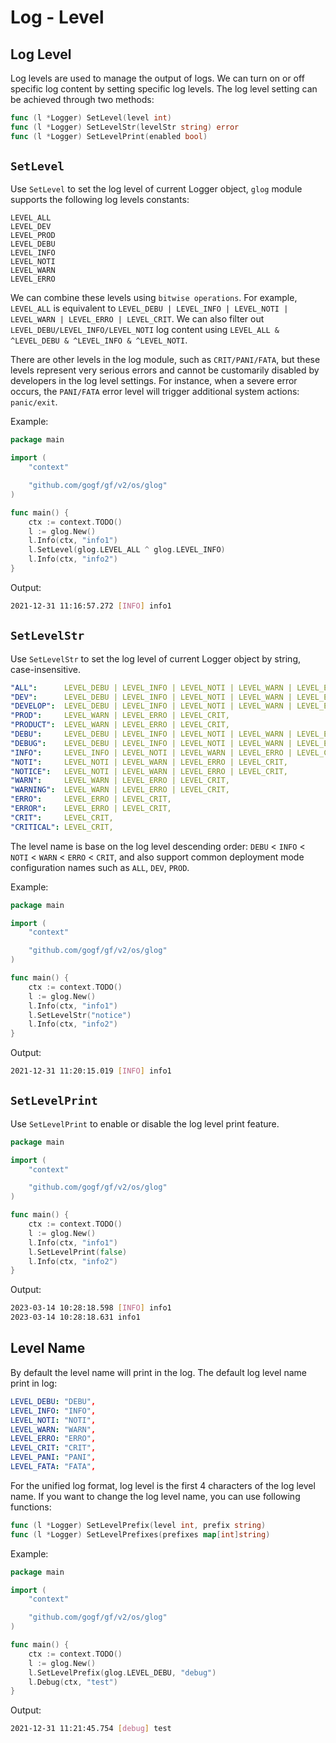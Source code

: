 # Log - Level

## Log Level

Log levels are used to manage the output of logs. We can turn on or off specific log content by setting specific log levels. The log level setting can be achieved through two methods:

```go
func (l *Logger) SetLevel(level int)
func (l *Logger) SetLevelStr(levelStr string) error
func (l *Logger) SetLevelPrint(enabled bool)
```

## `SetLevel`

Use `SetLevel` to set the log level of current Logger object, `glog` module supports the following log levels constants:

```text
LEVEL_ALL
LEVEL_DEV
LEVEL_PROD
LEVEL_DEBU
LEVEL_INFO
LEVEL_NOTI
LEVEL_WARN
LEVEL_ERRO
```

We can combine these levels using `bitwise operations`. For example, `LEVEL_ALL` is equivalent to `LEVEL_DEBU | LEVEL_INFO | LEVEL_NOTI | LEVEL_WARN | LEVEL_ERRO | LEVEL_CRIT`. We can also filter out `LEVEL_DEBU/LEVEL_INFO/LEVEL_NOTI` log content using `LEVEL_ALL & ^LEVEL_DEBU & ^LEVEL_INFO & ^LEVEL_NOTI`.

There are other levels in the log module, such as `CRIT/PANI/FATA`, but these levels represent very serious errors and cannot be customarily disabled by developers in the log level settings. For instance, when a severe error occurs, the `PANI/FATA` error level will trigger additional system actions: `panic/exit`.

Example:

```go
package main

import (
    "context"

    "github.com/gogf/gf/v2/os/glog"
)

func main() {
    ctx := context.TODO()
    l := glog.New()
    l.Info(ctx, "info1")
    l.SetLevel(glog.LEVEL_ALL ^ glog.LEVEL_INFO)
    l.Info(ctx, "info2")
}

```

Output:

```bash
2021-12-31 11:16:57.272 [INFO] info1
```

## `SetLevelStr`

Use `SetLevelStr` to set the log level of current Logger object by string, case-insensitive.

```yaml
"ALL":      LEVEL_DEBU | LEVEL_INFO | LEVEL_NOTI | LEVEL_WARN | LEVEL_ERRO | LEVEL_CRIT,
"DEV":      LEVEL_DEBU | LEVEL_INFO | LEVEL_NOTI | LEVEL_WARN | LEVEL_ERRO | LEVEL_CRIT,
"DEVELOP":  LEVEL_DEBU | LEVEL_INFO | LEVEL_NOTI | LEVEL_WARN | LEVEL_ERRO | LEVEL_CRIT,
"PROD":     LEVEL_WARN | LEVEL_ERRO | LEVEL_CRIT,
"PRODUCT":  LEVEL_WARN | LEVEL_ERRO | LEVEL_CRIT,
"DEBU":     LEVEL_DEBU | LEVEL_INFO | LEVEL_NOTI | LEVEL_WARN | LEVEL_ERRO | LEVEL_CRIT,
"DEBUG":    LEVEL_DEBU | LEVEL_INFO | LEVEL_NOTI | LEVEL_WARN | LEVEL_ERRO | LEVEL_CRIT,
"INFO":     LEVEL_INFO | LEVEL_NOTI | LEVEL_WARN | LEVEL_ERRO | LEVEL_CRIT,
"NOTI":     LEVEL_NOTI | LEVEL_WARN | LEVEL_ERRO | LEVEL_CRIT,
"NOTICE":   LEVEL_NOTI | LEVEL_WARN | LEVEL_ERRO | LEVEL_CRIT,
"WARN":     LEVEL_WARN | LEVEL_ERRO | LEVEL_CRIT,
"WARNING":  LEVEL_WARN | LEVEL_ERRO | LEVEL_CRIT,
"ERRO":     LEVEL_ERRO | LEVEL_CRIT,
"ERROR":    LEVEL_ERRO | LEVEL_CRIT,
"CRIT":     LEVEL_CRIT,
"CRITICAL": LEVEL_CRIT,
```

The level name is base on the log level descending order: `DEBU` < `INFO` < `NOTI` < `WARN` < `ERRO` < `CRIT`, and also support common deployment mode configuration names such as `ALL`, `DEV`, `PROD`.

Example:

```go
package main

import (
    "context"

    "github.com/gogf/gf/v2/os/glog"
)

func main() {
    ctx := context.TODO()
    l := glog.New()
    l.Info(ctx, "info1")
    l.SetLevelStr("notice")
    l.Info(ctx, "info2")
}

```

Output:

```bash
2021-12-31 11:20:15.019 [INFO] info1
```

## `SetLevelPrint`

Use `SetLevelPrint` to enable or disable the log level print feature.

```go
package main

import (
    "context"

    "github.com/gogf/gf/v2/os/glog"
)

func main() {
    ctx := context.TODO()
    l := glog.New()
    l.Info(ctx, "info1")
    l.SetLevelPrint(false)
    l.Info(ctx, "info2")
}

```

Output:

```bash
2023-03-14 10:28:18.598 [INFO] info1
2023-03-14 10:28:18.631 info1
```

## Level Name

By default the level name will print in the log. The default log level name print in log:

```yaml
LEVEL_DEBU: "DEBU",
LEVEL_INFO: "INFO",
LEVEL_NOTI: "NOTI",
LEVEL_WARN: "WARN",
LEVEL_ERRO: "ERRO",
LEVEL_CRIT: "CRIT",
LEVEL_PANI: "PANI",
LEVEL_FATA: "FATA",
```

For the unified log format, log level is the first 4 characters of the log level name. If you want to change the log level name, you can use following functions:

```go
func (l *Logger) SetLevelPrefix(level int, prefix string)
func (l *Logger) SetLevelPrefixes(prefixes map[int]string)
```

Example:

```go
package main

import (
    "context"

    "github.com/gogf/gf/v2/os/glog"
)

func main() {
    ctx := context.TODO()
    l := glog.New()
    l.SetLevelPrefix(glog.LEVEL_DEBU, "debug")
    l.Debug(ctx, "test")
}

```

Output:

```bash
2021-12-31 11:21:45.754 [debug] test
```
